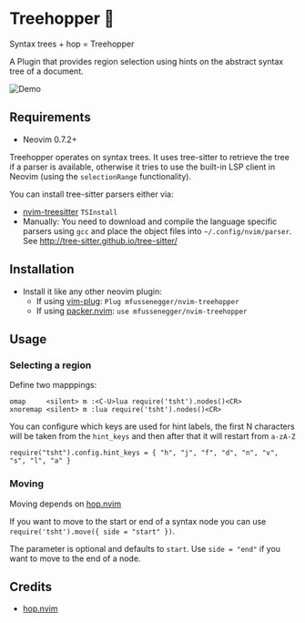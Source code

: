 # Treehopper 🐇

Syntax trees + hop = Treehopper

A Plugin that provides region selection using hints on the abstract syntax tree of a document.

![Demo](https://user-images.githubusercontent.com/38700/121786551-b5d92b80-cbc0-11eb-81f4-180e6d4c71e3.gif)


## Requirements

- Neovim 0.7.2+

Treehopper operates on syntax trees. It uses tree-sitter to retrieve the tree
if a parser is available, otherwise it tries to use the built-in LSP client in
Neovim (using the `selectionRange` functionality).

You can install tree-sitter parsers either via:

- [nvim-treesitter][4] `TSInstall`
- Manually: You need to download and compile the language specific parsers
  using `gcc` and place the object files into `~/.config/nvim/parser`. See
  http://tree-sitter.github.io/tree-sitter/


## Installation

- Install it like any other neovim plugin:
  - If using [vim-plug][2]: `Plug mfussenegger/nvim-treehopper`
  - If using [packer.nvim][3]: `use mfussenegger/nvim-treehopper`


## Usage


### Selecting a region

Define two mapppings:

```
omap     <silent> m :<C-U>lua require('tsht').nodes()<CR>
xnoremap <silent> m :lua require('tsht').nodes()<CR>
```

You can configure which keys are used for hint labels, the first N characters will be taken from the `hint_keys` and then after that it will restart from `a-zA-Z`

```
require("tsht").config.hint_keys = { "h", "j", "f", "d", "n", "v", "s", "l", "a" }
```

### Moving

Moving depends on [hop.nvim][5]

If you want to move to the start or end of a syntax node you can use
`require('tsht').move({ side = "start" })`.

The parameter is optional and defaults to `start`. Use `side = "end"` if you
want to move to the end of a node.


## Credits

- [hop.nvim][5]


[1]: https://github.com/neovim/neovim/releases/tag/nightly
[2]: https://github.com/junegunn/vim-plug
[3]: https://github.com/wbthomason/packer.nvim
[4]: https://github.com/nvim-treesitter/nvim-treesitter
[5]: https://github.com/phaazon/hop.nvim
